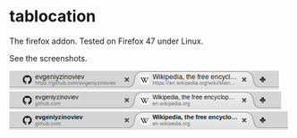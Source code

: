 # tablocation

The firefox addon. Tested on Firefox 47 under Linux.

See the screenshots.

![](/screenshots/1.png?raw=true)
![](/screenshots/2.png?raw=true)
![](/screenshots/3.png?raw=true)

